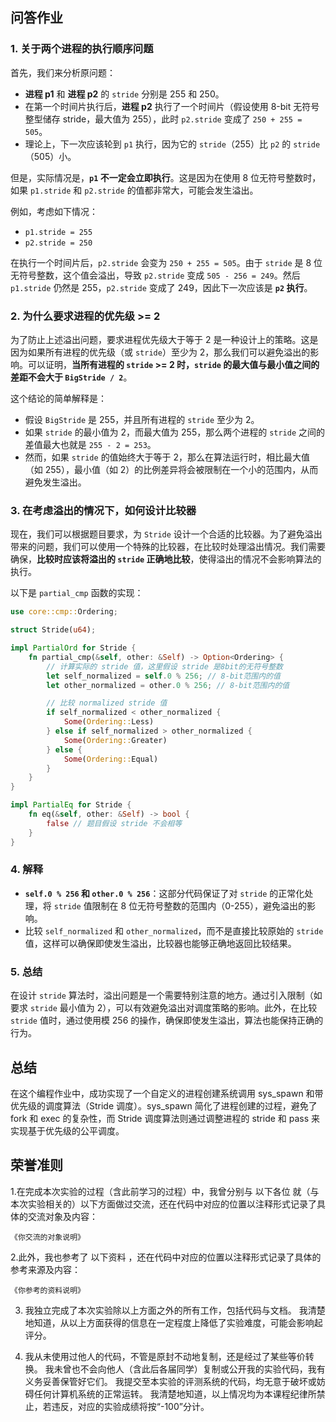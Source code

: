 ## 问答作业

### 1. **关于两个进程的执行顺序问题**

首先，我们来分析原问题：

- **进程 p1** 和 **进程 p2** 的 `stride` 分别是 255 和 250。
- 在第一个时间片执行后，**进程 p2** 执行了一个时间片（假设使用 8-bit 无符号整型储存 stride，最大值为 255），此时 `p2.stride` 变成了 `250 + 255 = 505`。
- 理论上，下一次应该轮到 `p1` 执行，因为它的 `stride`（255）比 `p2` 的 `stride`（505）小。

但是，实际情况是，**`p1` 不一定会立即执行**。这是因为在使用 8 位无符号整数时，如果 `p1.stride` 和 `p2.stride` 的值都非常大，可能会发生溢出。

例如，考虑如下情况：
- `p1.stride = 255`
- `p2.stride = 250`

在执行一个时间片后，`p2.stride` 会变为 `250 + 255 = 505`。由于 `stride` 是 8 位无符号整数，这个值会溢出，导致 `p2.stride` 变成 `505 - 256 = 249`。然后 `p1.stride` 仍然是 255，`p2.stride` 变成了 249，因此下一次应该是 **`p2` 执行**。

### 2. **为什么要求进程的优先级 >= 2**

为了防止上述溢出问题，要求进程优先级大于等于 2 是一种设计上的策略。这是因为如果所有进程的优先级（或 `stride`）至少为 2，那么我们可以避免溢出的影响。可以证明，**当所有进程的 `stride` >= 2 时，`stride` 的最大值与最小值之间的差距不会大于 `BigStride / 2`**。

这个结论的简单解释是：
- 假设 `BigStride` 是 255，并且所有进程的 `stride` 至少为 2。
- 如果 `stride` 的最小值为 2，而最大值为 255，那么两个进程的 `stride` 之间的差值最大也就是 `255 - 2 = 253`。
- 然而，如果 `stride` 的值始终大于等于 2，那么在算法运行时，相比最大值（如 255），最小值（如 2）的比例差异将会被限制在一个小的范围内，从而避免发生溢出。

### 3. **在考虑溢出的情况下，如何设计比较器**

现在，我们可以根据题目要求，为 `Stride` 设计一个合适的比较器。为了避免溢出带来的问题，我们可以使用一个特殊的比较器，在比较时处理溢出情况。我们需要确保，**比较时应该将溢出的 `stride` 正确地比较**，使得溢出的情况不会影响算法的执行。

以下是 `partial_cmp` 函数的实现：

```rust
use core::cmp::Ordering;

struct Stride(u64);

impl PartialOrd for Stride {
    fn partial_cmp(&self, other: &Self) -> Option<Ordering> {
        // 计算实际的 stride 值，这里假设 stride 是8bit的无符号整数
        let self_normalized = self.0 % 256; // 8-bit范围内的值
        let other_normalized = other.0 % 256; // 8-bit范围内的值

        // 比较 normalized stride 值
        if self_normalized < other_normalized {
            Some(Ordering::Less)
        } else if self_normalized > other_normalized {
            Some(Ordering::Greater)
        } else {
            Some(Ordering::Equal)
        }
    }
}

impl PartialEq for Stride {
    fn eq(&self, other: &Self) -> bool {
        false // 题目假设 stride 不会相等
    }
}
```

### 4. **解释**

- **`self.0 % 256` 和 `other.0 % 256`**：这部分代码保证了对 `stride` 的正常化处理，将 `stride` 值限制在 8 位无符号整数的范围内（0-255），避免溢出的影响。
- 比较 `self_normalized` 和 `other_normalized`，而不是直接比较原始的 `stride` 值，这样可以确保即使发生溢出，比较器也能够正确地返回比较结果。

### 5. **总结**

在设计 `stride` 算法时，溢出问题是一个需要特别注意的地方。通过引入限制（如要求 `stride` 最小值为 2），可以有效避免溢出对调度策略的影响。此外，在比较 `stride` 值时，通过使用模 256 的操作，确保即使发生溢出，算法也能保持正确的行为。

## 总结

在这个编程作业中，成功实现了一个自定义的进程创建系统调用 sys_spawn 和带优先级的调度算法（Stride 调度）。sys_spawn 简化了进程创建的过程，避免了 fork 和 exec 的复杂性，而 Stride 调度算法则通过调整进程的 stride 和 pass 来实现基于优先级的公平调度。

## 荣誉准则

1.在完成本次实验的过程（含此前学习的过程）中，我曾分别与 以下各位 就（与本次实验相关的）以下方面做过交流，还在代码中对应的位置以注释形式记录了具体的交流对象及内容：

    《你交流的对象说明》

2.此外，我也参考了 以下资料 ，还在代码中对应的位置以注释形式记录了具体的参考来源及内容：

    《你参考的资料说明》

3. 我独立完成了本次实验除以上方面之外的所有工作，包括代码与文档。 我清楚地知道，从以上方面获得的信息在一定程度上降低了实验难度，可能会影响起评分。

4. 我从未使用过他人的代码，不管是原封不动地复制，还是经过了某些等价转换。 我未曾也不会向他人（含此后各届同学）复制或公开我的实验代码，我有义务妥善保管好它们。 我提交至本实验的评测系统的代码，均无意于破坏或妨碍任何计算机系统的正常运转。 我清楚地知道，以上情况均为本课程纪律所禁止，若违反，对应的实验成绩将按“-100”分计。